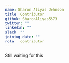 ```yaml
---
name: Sharon Aliyas Johnson
title: Contributor
github: SharonAliyas5573
twitter: ""
linkedin: ""
slack: ""
joining_date: ""
role : contributor
---
```


Still waiting for this
